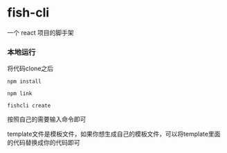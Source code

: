 # fish-cli

一个 react 项目的脚手架




### 本地运行
将代码clone之后

```
npm install

npm link
```


```
fishcli create 
```

按照自己的需要输入命令即可


template文件是模板文件，如果你想生成自己的模板文件，可以将template里面的代码替换成你的代码即可